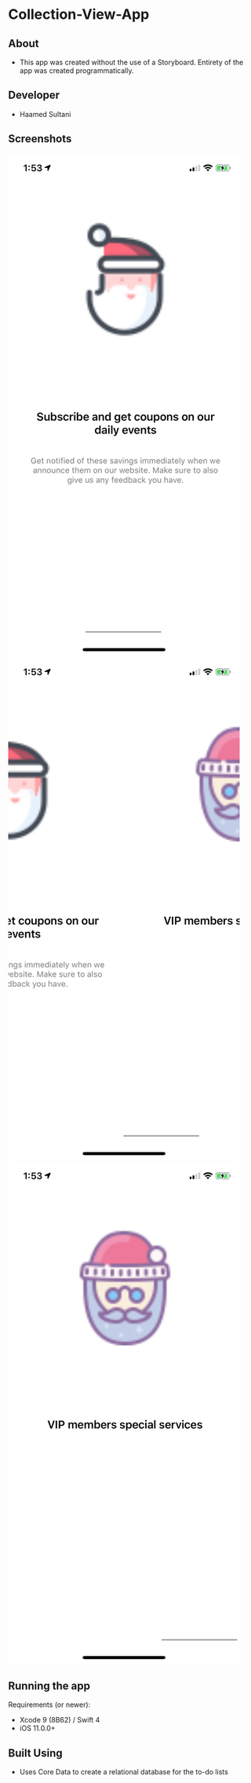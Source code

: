 # Collection-View-App

## About
- This app was created without the use of a Storyboard. Entirety of the app was created programmatically.


## Developer
- Haamed Sultani

## Screenshots
![Page 2](/screen2.png)
![Swiping to page 3](/screen3.png)
![Page 3](/screen4.png)


## Running the app
Requirements (or newer):
- Xcode 9 (8B62) / Swift 4
- iOS 11.0.0+

## Built Using
-  Uses Core Data to create a relational database for the to-do lists
